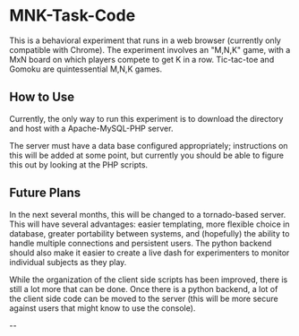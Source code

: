 # MNK-Task-Code
This is a behavioral experiment that runs in a web browser (currently only compatible with Chrome). The experiment involves an "M,N,K" game, with a MxN board on which players compete to get K in a row. Tic-tac-toe and Gomoku are quintessential M,N,K games.

## How to Use
Currently, the only way to run this experiment is to download the directory and host with a Apache-MySQL-PHP server.

The server must have a data base configured appropriately; instructions on this will be added at some point, but currently you should be able to figure this out by looking at the PHP scripts.

## Future Plans
In the next several months, this will be changed to a tornado-based server. This will have several advantages: easier templating, more flexible choice in database, greater portability between systems, and (hopefully) the ability to handle multiple connections and persistent users. The python backend should also make it easier to create a live dash for experimenters to monitor individual subjects as they play.

While the organization of the client side scripts has been improved, there is still a lot more that can be done. Once there is a python backend, a lot of the client side code can be moved to the server (this will be more secure against users that might know to use the console).

--
